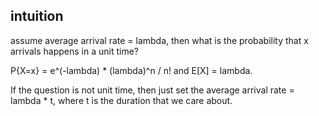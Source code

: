 intuition
------------

assume average arrival rate = lambda, then what is the probability that x arrivals happens in a unit time?

P{X=x} = e^(-lambda) * (lambda)^n / n! and E[X] = lambda.

If the question is not unit time, then just set the average arrival rate = lambda * t, where t is the duration that we care about.
